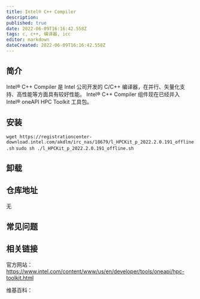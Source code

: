 ```yaml
---
title: Intel® C++ Compiler 
description: 
published: true
date: 2022-06-09T16:16:42.558Z
tags: c, c++, 编译器, icc
editor: markdown
dateCreated: 2022-06-09T16:16:42.558Z
---
```


## 简介

Intel® C++ Compiler 是 Intel 公司开发的 C/C++ 编译器，在并行、矢量化支持、高性能等方面具有较好性能。
Intel® C++ Compiler 组件现在已经并入 Intel® oneAPI HPC Toolkit 工具包。
## 安装

`wget https://registrationcenter-download.intel.com/akdlm/irc_nas/18679/l_HPCKit_p_2022.2.0.191_offline.sh`
`sudo sh ./l_HPCKit_p_2022.2.0.191_offline.sh`

## 卸载



## 仓库地址

无

## 常见问题

## 相关链接
官方网站：https://www.intel.com/content/www/us/en/developer/tools/oneapi/hpc-toolkit.html

维基百科：